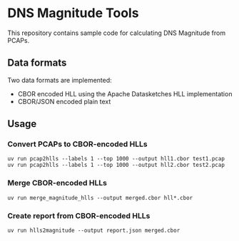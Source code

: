 # DNS Magnitude Tools

This repository contains sample code for calculating DNS Magnitude from PCAPs.


## Data formats

Two data formats are implemented:

- CBOR encoded HLL using the Apache Datasketches HLL implementation
- CBOR/JSON encoded plain text


## Usage

### Convert PCAPs to CBOR-encoded HLLs

    uv run pcap2hlls --labels 1 --top 1000 --output hll1.cbor test1.pcap
    uv run pcap2hlls --labels 1 --top 1000 --output hll2.cbor test2.pcap

### Merge CBOR-encoded HLLs

    uv run merge_magnitude_hlls --output merged.cbor hll*.cbor

### Create report from CBOR-encoded HLLs

    uv run hlls2magnitude --output report.json merged.cbor
